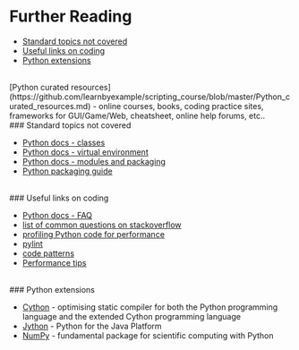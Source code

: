 # <a name="further-reading"></a>Further Reading

* [Standard topics not covered](#standard-topics-not-covered)
* [Useful links on coding](#useful-links-on-coding)
* [Python extensions](#python-extensions)

<br>
[Python curated resources](https://github.com/learnbyexample/scripting_course/blob/master/Python_curated_resources.md) - online courses, books, coding practice sites, frameworks for GUI/Game/Web, cheatsheet, online help forums, etc..

<br>
### <a name="standard-topics-not-covered"></a>Standard topics not covered

* [Python docs - classes](https://docs.python.org/3/tutorial/classes.html)
* [Python docs - virtual environment](https://docs.python.org/3/tutorial/venv.html)
* [Python docs - modules and packaging](https://docs.python.org/3/tutorial/modules.html)
* [Python packaging guide](https://python-packaging-user-guide.readthedocs.org/en/latest/)

<br>
### <a name="useful-links-on-coding"></a>Useful links on coding

* [Python docs - FAQ](https://docs.python.org/3/faq/index.html)
* [list of common questions on stackoverflow](http://sopython.com/canon/)
* [profiling Python code for performance](http://tutorials.pluralsight.com/python/quick-profiling-in-python)
* [pylint](https://www.pylint.org/)
* [code patterns](http://docs.quantifiedcode.com/python-code-patterns/)
* [Performance tips](https://wiki.python.org/moin/PythonSpeed/PerformanceTips)

<br>
### <a name="python-extensions"></a>Python extensions

* [Cython](http://cython.org/) - optimising static compiler for both the Python programming language and the extended Cython programming language
* [Jython](http://www.jython.org/) - Python for the Java Platform
* [NumPy](http://www.numpy.org/) - fundamental package for scientific computing with Python
